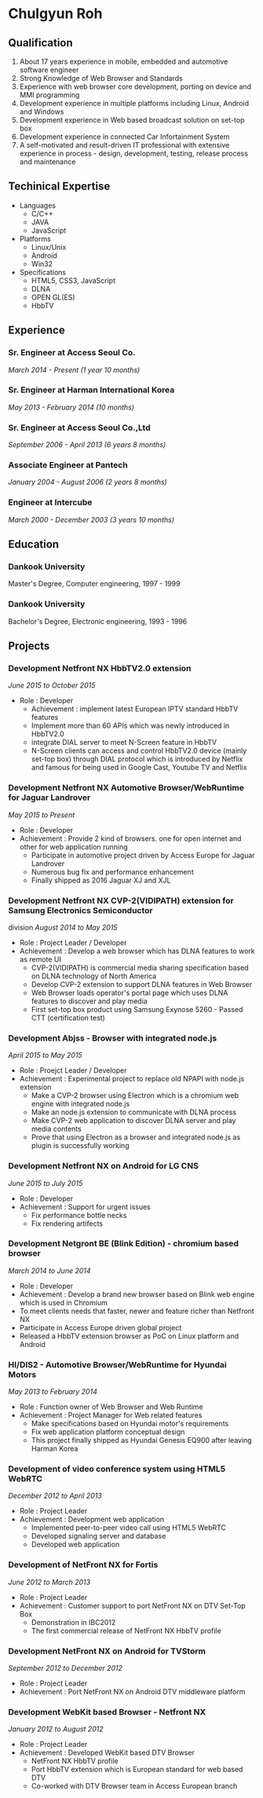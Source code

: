 # Chulgyun Roh
## Qualification
1. About 17 years experience in mobile, embedded and automotive software engineer
1. Strong Knowledge of Web Browser and Standards
1. Experience with web browser core development, porting on device and MMI programming
1. Development experience in multiple platforms including Linux, Android and Windows
1. Development experience in Web based broadcast solution on set-top box
1. Development experience in connected Car Infortainment System 
1. A self-motivated and result-driven IT professional with extensive experience in process - design, development, testing, release process and maintenance

## Techinical Expertise
- Languages
  - C/C++
  - JAVA
  - JavaScript
- Platforms
  - Linux/Unix
  - Android
  - Win32
- Specifications
  - HTML5, CSS3, JavaScript
  - DLNA
  - OPEN GL(ES)
  - HbbTV

## Experience
### Sr. Engineer at Access Seoul Co.
*March 2014 - Present (1 year 10 months)*
### Sr. Engineer at Harman International Korea
*May 2013 - February 2014 (10 months)*
### Sr. Engineer at Access Seoul Co.,Ltd
*September 2006 - April 2013 (6 years 8 months)*
### Associate Engineer at Pantech
*January 2004 - August 2006 (2 years 8 months)*
### Engineer at Intercube
*March 2000 - December 2003 (3 years 10 months)*

## Education
### Dankook University
Master's Degree, Computer engineering, 1997 - 1999
### Dankook University
Bachelor's Degree, Electronic engineering, 1993 - 1996

## Projects
### Development Netfront NX HbbTV2.0 extension
*June 2015 to October 2015*
- Role : Developer
    - Achievement : implement latest European IPTV standard HbbTV features 
    - Implement more than 60 APIs which was newly introduced in HbbTV2.0 
    - integrate DIAL server to meet N-Screen feature in HbbTV 
    - N-Screen clients can access and control HbbTV2.0 device (mainly set-top box) through DIAL protocol which is introduced by Netflix and famous for being used in Google Cast, Youtube TV and Netflix

### Development Netfront NX Automotive Browser/WebRuntime for Jaguar Landrover
*May 2015 to Present*
- Role : Developer
- Achievement : Provide 2 kind of browsers. one for open internet and other for web
 application running 
    - Participate in automotive project driven by Access Europe for Jaguar Landrover 
    - Numerous bug fix and performance enhancement 
    - Finally shipped as 2016 Jaguar XJ and XJL

### Development Netfront NX CVP-2(VIDIPATH) extension for Samsung Electronics Semiconductor
division
*August 2014 to May 2015*
- Role : Project Leader / Developer
- Achievement : Develop a web browser which has DLNA features to work as remote UI 
    - CVP-2(VIDIPATH) is commercial media sharing specification based on DLNA technology of North America 
    - Develop CVP-2 extension to support DLNA features in Web Browser 
    - Web Browser loads operator's portal page which uses DLNA features to discover and play media 
    - First set-top box product using Samsung Exynose 5260 - Passed CTT (certification test)

### Development Abjss - Browser with integrated node.js
*April 2015 to May 2015*
- Role : Proejct Leader / Developer
- Achievement : Experimental project to replace old NPAPI with node.js extension
    - Make a CVP-2 browser using Electron which is a chromium web engine with integrated node.js
    - Make an node.js extension to communicate with DLNA process
    - Make CVP-2 web application to discover DLNA server and play media contents
    - Prove that using Electron as a browser and integrated node.js as plugin is successfully working

### Development Netfront NX on Android for LG CNS
*June 2015 to July 2015*
- Role : Developer
- Achievement : Support for urgent issues 
    - Fix performance bottle necks
    - Fix rendering artifects
    
### Development Netgront BE (Blink Edition) - chromium based browser
*March 2014 to June 2014*
- Role : Developer
- Achievement : Develop a brand new browser based on Blink web engine which is used in Chromium
- To meet clients needs that faster, newer and feature richer than Netfront NX
- Participate in Access Europe driven global project
- Released a HbbTV extension browser as PoC on Linux platform and Android 

### HI/DIS2 - Automotive Browser/WebRuntime for Hyundai Motors
*May 2013 to February 2014*
- Role : Function owner of Web Browser and Web Runtime 
- Achievement : Project Manager for Web related features 
    - Make specifications based on Hyundai motor's requirements 
    - Fix web application platform conceptual design 
    - This project finally shipped as Hyundai Genesis EQ900 after leaving Harman Korea 

### Development of video conference system using HTML5 WebRTC
*December 2012 to April 2013*
- Role : Project Leader
- Achievement : Development web application
    - Implemented peer-to-peer video call using HTML5 WebRTC
    - Developed signaling server and database
    - Developed web application

### Development of NetFront NX for Fortis
*June 2012 to March 2013*
- Role : Project Leader
- Achievement : Customer support to port NetFront NX on DTV Set-Top Box 
    - Demonstration in IBC2012 
    - The first commercial release of NetFront NX HbbTV profile

### Development NetFront NX on Android for TVStorm
*September 2012 to December 2012*
- Role : Project Leader
- Achievement : Port NetFront NX on Android DTV middleware platform

### Development WebKit based Browser - Netfront NX
*January 2012 to August 2012*
- Role : Project Leader
- Achievement : Developed WebKit based DTV Browser
    - NetFront NX HbbTV profile
    - Port HbbTV extension which is European standard for web based DTV
    - Co-worked with DTV Browser team in Access European branch

